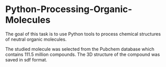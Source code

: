 # Python-Processing-Organic-Molecules

The goal of this task is to use Python tools to process chemical structures of neutral organic molecules.

The studied molecule was selected from the Pubchem database which contains 111.5 million compounds.
The 3D structure of the compound was saved in sdf format.
